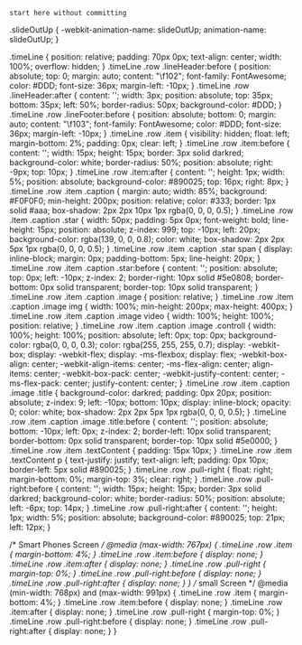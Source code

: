     start here without committing 


     





























































.slideOutUp {
  -webkit-animation-name: slideOutUp;
  animation-name: slideOutUp; }

.timeLine {
	position: relative;
	padding: 70px 0px;
	text-align: center;
	width: 100%;
	overflow: hidden; 
}
.timeLine .row .lineHeader:before {
	position: absolute;
	top: 0;
	margin: auto;
	content: "\f102";
	font-family: FontAwesome;
	color: #DDD;
	font-size: 36px;
	margin-left: -10px; 
}
.timeLine .row .lineHeader:after {
	content: '';
	width: 3px;
	position: absolute;
	top: 35px;
	bottom: 35px;
	left: 50%;
	border-radius: 50px;
	background-color: #DDD; 
}
.timeLine .row .lineFooter:before {
	position: absolute;
	bottom: 0;
	margin: auto;
	content: "\f103";
	font-family: FontAwesome;
	color: #DDD;
	font-size: 36px;
	margin-left: -10px; 
}
.timeLine .row .item {
	visibility: hidden;
	float: left;
	margin-bottom: 2%;
	padding: 0px;
	clear: left; 
}
.timeLine .row .item:before {
	content: '';
	width: 15px;
	height: 15px;
	border: 3px solid darkred;
	background-color: white;
	border-radius: 50%;
	position: absolute;
	right: -9px;
	top: 10px; 
}
.timeLine .row .item:after {
	content: '';
	height: 1px;
	width: 5%;
	position: absolute;
	background-color: #890025;
	top: 16px;
	right: 8px; 
}
.timeLine .row .item .caption {
	margin: auto;
	width: 85%;
	background: #F0F0F0;
	min-height: 200px;
	position: relative;
	color: #333;
	border: 1px solid #aaa;
	box-shadow: 2px 2px 10px 1px rgba(0, 0, 0, 0.5); 
}
.timeLine .row .item .caption .star {
	width: 50px;
	padding: 5px 0px;
	font-weight: bold;
	line-height: 15px;
	position: absolute;
	z-index: 999;
	top: -10px;
	left: 20px;
	background-color: rgba(139, 0, 0, 0.8);
	color: white;
	box-shadow: 2px 2px 5px 1px rgba(0, 0, 0, 0.5); 
}
.timeLine .row .item .caption .star span {
	display: inline-block; 
	margin: 0px;
	padding-bottom: 5px;
	line-height: 20px;
}
.timeLine .row .item .caption .star:before {
	content: '';
	position: absolute;
	top: 0px;
	left: -10px;
	z-index: 2;
	border-right: 10px solid #5e0808;
	border-bottom: 0px solid transparent;
	border-top: 10px solid transparent; 
}
.timeLine .row .item .caption .image {
	position: relative; 
}
.timeLine .row .item .caption .image img {
	width: 100%;
	min-height: 200px;
	max-height: 400px; 
}
.timeLine .row .item .caption .image video {
	width: 100%;
	height: 100%;
	position: relative; 
}
.timeLine .row .item .caption .image .controll {
	width: 100%;
	height: 100%;
	position: absolute;
	left: 0px;
	top: 0px;
	background-color: rgba(0, 0, 0, 0.3);
	color: rgba(255, 255, 255, 0.7);
	display: -webkit-box;
	display: -webkit-flex;
	display: -ms-flexbox;
	display: flex;
	-webkit-box-align: center;
	-webkit-align-items: center;
	-ms-flex-align: center;
	align-items: center;
	-webkit-box-pack: center;
	-webkit-justify-content: center;
	-ms-flex-pack: center;
	justify-content: center; 
}
.timeLine .row .item .caption .image .title {
	background-color: darkred;
	padding: 0px 20px;
	position: absolute;
	z-index: 9;
	left: -10px;
	bottom: 10px;
	display: inline-block;
	opacity: 0;
	color: white;
	box-shadow: 2px 2px 5px 1px rgba(0, 0, 0, 0.5); 
}
.timeLine .row .item .caption .image .title:before {
	content: '';
	position: absolute;
	bottom: -10px;
	left: 0px;
	z-index: 2;
	border-left: 10px solid transparent;
	border-bottom: 0px solid transparent;
	border-top: 10px solid #5e0000; 
}
.timeLine .row .item .textContent {
	padding: 15px 10px; 
}
.timeLine .row .item .textContent p {
	text-justify: justify;
	text-align: left;
	padding: 0px 10px;
	border-left: 5px solid #890025;
}
.timeLine .row .pull-right {
	float: right;
	margin-bottom: 0%;
	margin-top: 3%;
	clear: right; 
}
.timeLine .row .pull-right:before {
	content: '';
	width: 15px;
	height: 15px;
	border: 3px solid darkred;
	background-color: white;
	border-radius: 50%;
	position: absolute;
	left: -6px;
	top: 14px; 
}
.timeLine .row .pull-right:after {
	content: '';
	height: 1px;
	width: 5%;
	position: absolute;
	background-color: #890025;
	top: 21px;
	left: 12px; 
}

/* Smart Phones Screen */
@media (max-width: 767px) {
  .timeLine .row .item {
    margin-bottom: 4%; }
    .timeLine .row .item:before {
      display: none; }
    .timeLine .row .item:after {
      display: none; }
  .timeLine .row .pull-right {
    margin-top: 0%; }
    .timeLine .row .pull-right:before {
      display: none; }
    .timeLine .row .pull-right:after {
      display: none; } }
/* small Screen */
@media (min-width: 768px) and (max-width: 991px) {
  .timeLine .row .item {
    margin-bottom: 4%; }
    .timeLine .row .item:before {
      display: none; }
    .timeLine .row .item:after {
      display: none; }
  .timeLine .row .pull-right {
    margin-top: 0%; }
    .timeLine .row .pull-right:before {
      display: none; }
    .timeLine .row .pull-right:after {
      display: none; } }











